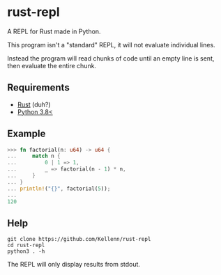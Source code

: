# rust-repl
A REPL for Rust made in Python.

This program isn't a "standard" REPL, it will not evaluate individual lines.

Instead the program will read chunks of code until an empty line is sent, then evaluate the entire chunk.

## Requirements
  - [Rust](https://www.rust-lang.org/tools/install) (duh?)
  - [Python 3.8<](https://www.python.org/downloads/)

## Example
```rust
>>> fn factorial(n: u64) -> u64 {
...     match n {
...         0 | 1 => 1,
...         _ => factorial(n - 1) * n,
...     }
... }
... println!("{}", factorial(5));
...
120
```

## Help
```
git clone https://github.com/Kellenn/rust-repl
cd rust-repl
python3 . -h
```

The REPL will only display results from stdout.
